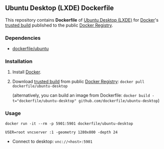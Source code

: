 ## Ubuntu Desktop (LXDE) Dockerfile


This repository contains **Dockerfile** of [Ubuntu Desktop (LXDE)](http://lxde.org/) for [Docker](https://www.docker.io/)'s [trusted build](https://index.docker.io/u/dockerfile/ubuntu-desktop/) published to the public [Docker Registry](https://index.docker.io/).


### Dependencies

* [dockerfile/ubuntu](http://dockerfile.github.io/#/ubuntu)


### Installation

1. Install [Docker](https://www.docker.io/).

2. Download [trusted build](https://index.docker.io/u/dockerfile/ubuntu-desktop/) from public [Docker Registry](https://index.docker.io/): `docker pull dockerfile/ubuntu-desktop`

   (alternatively, you can build an image from Dockerfile: `docker build -t="dockerfile/ubuntu-desktop" github.com/dockerfile/ubuntu-desktop`)


### Usage

    docker run -it --rm -p 5901:5901 dockerfile/ubuntu-desktop

    USER=root vncserver :1 -geometry 1280x800 -depth 24

* Connect to desktop: `vnc://<host>:5901`
